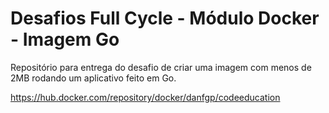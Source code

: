 # Desafios Full Cycle - Módulo Docker - Imagem Go

Repositório para entrega do desafio de criar uma imagem com menos de 2MB rodando um aplicativo feito em Go.

https://hub.docker.com/repository/docker/danfgp/codeeducation
